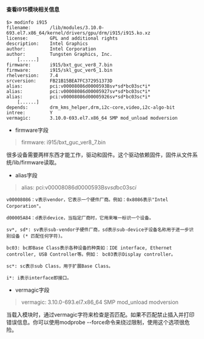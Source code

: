 #### 查看i915模块相关信息
```
$> modinfo i915
filename:       /lib/modules/3.10.0-693.el7.x86_64/kernel/drivers/gpu/drm/i915/i915.ko.xz
license:        GPL and additional rights
description:    Intel Graphics
author:         Intel Corporation
author:         Tungsten Graphics, Inc.
    [......]
firmware:       i915/bxt_guc_ver8_7.bin
firmware:       i915/skl_guc_ver6_1.bin
rhelversion:    7.4
srcversion:     FB21B15BEA7FC372951373D
alias:          pci:v00008086d0000593Bsv*sd*bc03sc*i*
alias:          pci:v00008086d00005927sv*sd*bc03sc*i*
alias:          pci:v00008086d00005926sv*sd*bc03sc*i*
    [......]
depends:        drm_kms_helper,drm,i2c-core,video,i2c-algo-bit
intree:         Y
vermagic:       3.10.0-693.el7.x86_64 SMP mod_unload modversion
```

- firmware字段

> firmware: i915/bxt_guc_ver8_7.bin

很多设备需要两样东西才能工作，驱动和固件。这个驱动依赖固件，固件从文件系统/lib/firmware读取。

- alias字段

> alias:  pci:v00008086d0000593Bsv*sd*bc03sc*i*

```
v00008086：v表示vendor，它表示一个硬件厂商。例如：0x8086表示"Intel Corporation"。

d00005A84：d表示device，当指定厂商时，它用来唯一标识一个设备。

sv*, sd*: sv表示sub-vendor子硬件厂商，sd表示sub-device子设备名称用于进一步识别设备 (* 匹配任何字符)。

bc03: bc即Base Class表示各种设备的种类如：IDE interface, Ethernet controller, USB Controller等。例如： bc03表示Display controller。 

sc*: sc表示sub Class，用于扩展Base Class。

i*: i表示interface即接口。
```

- vermagic字段

> vermagic: 3.10.0-693.el7.x86_64 SMP mod_unload modversion

当载入模块时，通过vermagic字符来检查是否匹配。如果不匹配禁止插入并打印错误信息。你可以使用modprobe --force命令来绕过限制，使用这个选项很危险。

